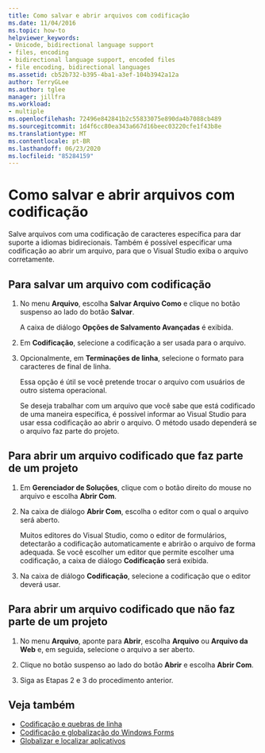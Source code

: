```yaml
---
title: Como salvar e abrir arquivos com codificação
ms.date: 11/04/2016
ms.topic: how-to
helpviewer_keywords:
- Unicode, bidirectional language support
- files, encoding
- bidirectional language support, encoded files
- file encoding, bidirectional languages
ms.assetid: cb52b732-b395-4ba1-a3ef-104b3942a12a
author: TerryGLee
ms.author: tglee
manager: jillfra
ms.workload:
- multiple
ms.openlocfilehash: 72496e842841b2c55833075e890da4b7088cb489
ms.sourcegitcommit: 1d4f6cc80ea343a667d16beec03220cfe1f43b8e
ms.translationtype: MT
ms.contentlocale: pt-BR
ms.lasthandoff: 06/23/2020
ms.locfileid: "85284159"
---
```

# <a name="how-to-save-and-open-files-with-encoding"></a>Como salvar e abrir arquivos com codificação

Salve arquivos com uma codificação de caracteres específica para dar suporte a idiomas bidirecionais. Também é possível especificar uma codificação ao abrir um arquivo, para que o Visual Studio exiba o arquivo corretamente.

## <a name="to-save-a-file-with-encoding"></a>Para salvar um arquivo com codificação

1. No menu **Arquivo**, escolha **Salvar Arquivo Como** e clique no botão suspenso ao lado do botão **Salvar**.

     A caixa de diálogo **Opções de Salvamento Avançadas** é exibida.

2. Em **Codificação**, selecione a codificação a ser usada para o arquivo.

3. Opcionalmente, em **Terminações de linha**, selecione o formato para caracteres de final de linha.

     Essa opção é útil se você pretende trocar o arquivo com usuários de outro sistema operacional.

     Se deseja trabalhar com um arquivo que você sabe que está codificado de uma maneira específica, é possível informar ao Visual Studio para usar essa codificação ao abrir o arquivo. O método usado dependerá se o arquivo faz parte do projeto.

## <a name="to-open-an-encoded-file-that-is-part-of-a-project"></a>Para abrir um arquivo codificado que faz parte de um projeto

1. Em **Gerenciador de Soluções**, clique com o botão direito do mouse no arquivo e escolha **Abrir Com**.

2. Na caixa de diálogo **Abrir Com**, escolha o editor com o qual o arquivo será aberto.

     Muitos editores do Visual Studio, como o editor de formulários, detectarão a codificação automaticamente e abrirão o arquivo de forma adequada. Se você escolher um editor que permite escolher uma codificação, a caixa de diálogo **Codificação** será exibida.

3. Na caixa de diálogo **Codificação**, selecione a codificação que o editor deverá usar.

## <a name="to-open-an-encoded-file-that-is-not-part-of-a-project"></a>Para abrir um arquivo codificado que não faz parte de um projeto

1. No menu **Arquivo**, aponte para **Abrir**, escolha **Arquivo** ou **Arquivo da Web** e, em seguida, selecione o arquivo a ser aberto.

2. Clique no botão suspenso ao lado do botão **Abrir** e escolha **Abrir Com**.

3. Siga as Etapas 2 e 3 do procedimento anterior.

## <a name="see-also"></a>Veja também

- [Codificação e quebras de linha](encodings-and-line-breaks.md)
- [Codificação e globalização do Windows Forms](/dotnet/framework/winforms/advanced/encoding-and-windows-forms-globalization)
- [Globalizar e localizar aplicativos](../ide/globalizing-and-localizing-applications.md)
